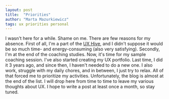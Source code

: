 ```yaml
---
layout: post
title:  "Priorities"
author: "Marta Mazurkiewicz"
tags: ux priorities personal
---
```


I wasn't here for a while. Shame on me. There are few reasons for my absence. First of all, I'm a part of the [UX Hive](https://mazurki.github.io/2021/02/20/ux-hive.html), and I didn't suppose it would be so much time- and energy-consuming (also very satisfying). Secondly, I'm at the end of the coaching studies. Now, it's time for my sample coaching session. I've also started creating my UX portfolio. Last time, I did it 3 years ago, and since then, I haven't needed to do a new one. I also work, struggle with my daily chores, and in between, I just try to relax. All of that forced me to prioritize my activities. Unfortunately, the blog is almost at the end of the list. I will drop here from time to time to leave my various thoughts about UX. I hope to write a post at least once a month, so stay tuned.
